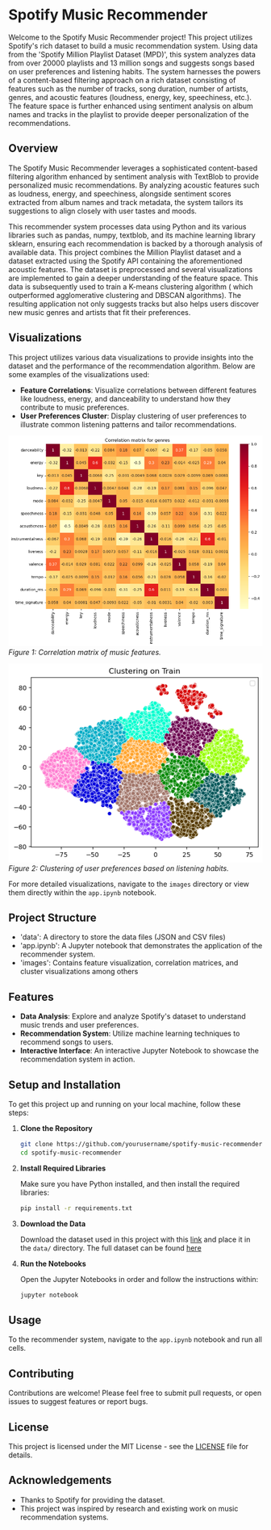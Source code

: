 # Spotify Music Recommender

Welcome to the Spotify Music Recommender project! This project utilizes Spotify's rich dataset to build a music recommendation system. Using data from the 'Spotify Million Playlist Dataset (MPD)', this system analyzes data from over 20000 playlists and 13 million songs and suggests songs based on user preferences and listening habits. The system harnesses the powers of a content-based filtering approach on a rich dataset consisting of features such as the number of tracks, song duration, number of artists, genres, and acoustic features (loudness, energy, key, speechiness, etc.). The feature space is further enhanced using sentiment analysis on album names and tracks in the playlist to provide deeper personalization of the recommendations.

## Overview

The Spotify Music Recommender leverages a sophisticated content-based filtering algorithm enhanced by sentiment analysis with TextBlob to provide personalized music recommendations. By analyzing acoustic features such as loudness, energy, and speechiness, alongside sentiment scores extracted from album names and track metadata, the system tailors its suggestions to align closely with user tastes and moods.

This recommender system processes data using Python and its various libraries such as pandas, numpy, textblob, and its machine learning library sklearn, ensuring each recommendation is backed by a thorough analysis of available data. This project combines the Million Playlist dataset and a dataset extracted using the Spotify API containing the aforementioned acoustic features. The dataset is preprocessed and several visualizations are implemented to gain a deeper understanding of the feature space. This data is subsequently used to train a K-means clustering algorithm ( which outperformed agglomerative clustering and DBSCAN algorithms).  The resulting application not only suggests tracks but also helps users discover new music genres and artists that fit their preferences.

## Visualizations

This project utilizes various data visualizations to provide insights into the dataset and the performance of the recommendation algorithm. Below are some examples of the visualizations used:

- **Feature Correlations**: Visualize correlations between different features like loudness, energy, and danceability to understand how they contribute to music preferences.
- **User Preferences Cluster**: Display clustering of user preferences to illustrate common listening patterns and tailor recommendations.

![Feature Correlation Matrix](images/correlation_mat.png)
*Figure 1: Correlation matrix of music features.*

![User Preferences Clustering](images/user_clusters.png)
*Figure 2: Clustering of user preferences based on listening habits.*

For more detailed visualizations, navigate to the `images` directory or view them directly within the `app.ipynb` notebook.


## Project Structure

- 'data': A directory to store the data files (JSON and CSV files)
- 'app.ipynb': A Jupyter notebook that demonstrates the application of the recommender system.
- 'images': Contains feature visualization, correlation matrices, and cluster visualizations among others 

## Features

- **Data Analysis**: Explore and analyze Spotify's dataset to understand music trends and user preferences.
- **Recommendation System**: Utilize machine learning techniques to recommend songs to users.
- **Interactive Interface**: An interactive Jupyter Notebook to showcase the recommendation system in action.

## Setup and Installation

To get this project up and running on your local machine, follow these steps:

1. **Clone the Repository**

    ```bash
    git clone https://github.com/yourusername/spotify-music-recommender.git
    cd spotify-music-recommender
    ```

2. **Install Required Libraries**

    Make sure you have Python installed, and then install the required libraries:

    ```bash
    pip install -r requirements.txt
    ```

3. **Download the Data**

    Download the dataset used in this project with this [link](https://drive.google.com/drive/folders/1AEAnfvA3ZZWDZrXH5mUbptU4y5cn9igO?usp=sharing) and place it in the `data/` directory.
    The full dataset can be found [here](https://engineering.atspotify.com/2018/05/introducing-the-million-playlist-dataset-and-recsys-challenge-2018/) 

4. **Run the Notebooks**

    Open the Jupyter Notebooks in order and follow the instructions within:

    ```bash
    jupyter notebook
    ```

## Usage

To the recommender system, navigate to the `app.ipynb` notebook and run all cells.
## Contributing

Contributions are welcome! Please feel free to submit pull requests, or open issues to suggest features or report bugs.

## License

This project is licensed under the MIT License - see the [LICENSE](LICENSE) file for details.

## Acknowledgements

- Thanks to Spotify for providing the dataset.
- This project was inspired by research and existing work on music recommendation systems.
